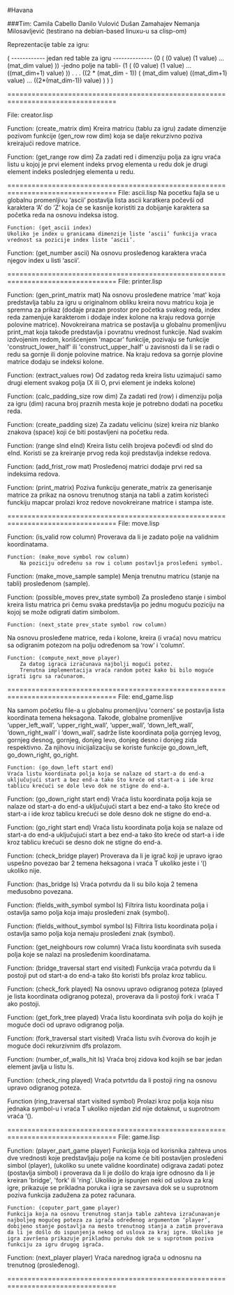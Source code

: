 #Havana

###Tim: Camila Cabello
Danilo Vulović
Dušan Zamahajev
Nemanja Milosavljević
(testirano na debian-based linuxu-u sa clisp-om)

Reprezentacije table za igru:

(
  ------------ jedan red table za igru --------------
 (0 ( (0 value) (1 value) ... (mat_dim value) ))
                                               -jedno polje na tabli-
  (1 ( (0 value) (1 value) ... ((mat_dim+1) value) ))
  .
  .
  .
  ((2 * (mat_dim - 1)) ( (mat_dim value) ((mat_dim+1) value) ... ((2*(mat_dim-1)) value) )  )
)

=================================================================================

File:  creator.lisp

Function: (create_matrix dim)
	Kreira matricu (tablu za igru) zadate dimenzije pozivom funkcije (gen_row row dim) koja se dalje rekurzivno poziva kreirajući redove matrice.

Function: (get_range row dim)
Za zadati red i dimenziju polja za igru vraća listu u kojoj je prvi element indeks prvog elementa u redu dok je drugi element indeks poslednjeg elementa u redu.

=================================================================================
File: ascii.lisp
	Na pocetku fajla se u globalnu promenljivu ‘ascii’ postavlja lista ascii karatkera počevši od karaktera  ‘A’ do ‘Z’ koja će se kasnije koristiti za dobijanje karaktera sa početka reda na osnovu indeksa istog.

	Function: (get_ascii index)
	Ukoliko je index u granicama dimenzije liste ‘ascii’ funkcija vraca vrednost sa pozicije index liste ‘ascii’.

Function: (get_number ascii)
Na osnovu prosleđenog karaktera vraća njegov index u listi ‘ascii’.

=================================================================================
File: printer.lisp

Function: (gen_print_matrix mat)
	Na osnovu prosleđene matrice 'mat' koja predstavlja tablu za igru u originalnom obliku kreira novu matricu koja je spremna za prikaz (dodaje prazan prostor pre početka svakog reda, index reda zamenjuje karakterom i dodaje index kolone na kraju redova gornje polovine matrice). Novokreirana matrica se postavlja u globalnu promenljivu print_mat koja takođe predstavlja i povratnu vrednost funkcije.
	Nad svakim izdvojenim redom, korišćenjem 'mapcar' funkcije, pozivaju se funkcije 'construct_lower_half' ili 'construct_upper_half' u zavisnosti da li se radi o redu sa gornje ili donje polovine matrice. Na kraju redova sa gornje plovine matrice dodaju se indeksi kolone.


Function: (extract_values row)
	Od zadatog reda kreira listu uzimajući samo drugi element svakog polja (X ili O, prvi element je indeks kolone)

Function: (calc_padding_size row dim)
	Za zadati red (row) i dimenziju polja za igru (dim) racuna broj praznih mesta koje je potrebno dodati na pocetku reda.

Function: (create_padding size)
Za zadatu velicinu (size) kreira niz blanko znakova (space) koji će biti postavljeni na početku reda.

Function: (range sInd eInd)
	Kreira listu celih brojeva počevđi od sInd do eInd. Koristi se za kreiranje prvog reda koji predstavlja indekse redova.

Function: (add_frist_row mat)
	Prosleđenoj matrici dodaje prvi red sa indeksima redova.

Function: (print_matrix)
	Poziva funkciju generate_matrix za generisanje matrice za prikaz na osnovu trenutnog stanja na tabli a zatim koristeći funckiju mapcar prolazi kroz redove novokreirane matrice i stampa iste.


=================================================================================
File: move.lisp

Function: (is_valid row column)
		Proverava da li je zadato polje na validnim koordinatama.

	Function: (make_move symbol row column)
		Na poziciju određenu sa row i column postavlja prosleđeni symbol.


Function: (make_move_sample sample)
	Menja trenutnu matricu (stanje na tabli) prosleđenom (sample).

Function: (possible_moves prev_state symbol)
	Za prosleđeno stanje i simbol kreira listu matrica pri čemu svaka predstavlja po jednu moguću poziciju na kojoj se može odigrati datim simbolom.

	Function: (next_state prev_state symbol row column)
Na osnovu prosleđene matrice, reda i kolone, kreira (i vraća) novu matricu sa odigranim potezom na polju određenom sa ‘row’ i ‘column’.

	Function: (compute_next_move player)
		Za datog igraca izračunava najbolji mogući potez.
		Trenutna implementacija vraća random potez kako bi bilo moguće igrati igru sa računarom.


=================================================================================
File: end_game.lisp

Na samom početku file-a u globalnu promenljivu 'corners' se postavlja lista koordinata temena heksagona. Takođe, globalne promenljive ‘upper_left_wall’, ‘upper_right_wall’, ‘upper_wall’, ‘down_left_wall’, ‘down_right_wall’ i ‘down_wall’, sadrže liste koordinata polja gornjeg levog, gornjeg desnog, gornjeg, donjeg levo, donjeg desno i donjeg zida respektivno. Za njihovu inicijalizaciju se koriste funkcije go_down_left, go_down_right, go_right.

  	Function: (go_down_left start end)
	Vraća listu koordinata polja koja se nalaze od start-a do end-a uključujući start a bez end-a tako što kreće od start-a i ide kroz tablicu krećući se dole levo dok ne stigne do end-a.

Function: (go_down_right start end)
Vraća listu koordinata polja koja se nalaze od start-a do end-a uključujući start a bez end-a tako što kreće od start-a i ide kroz tablicu krećući se dole desno dok ne stigne do end-a.

Function: (go_right start end)
	Vraća listu koordinata polja koja se nalaze od start-a do end-a uključujući start a bez end-a tako što kreće od start-a i ide kroz tablicu krećući se desno dok ne stigne do end-a.

Function: (check_bridge player)
	Proverava da li je igrač koji je upravo igrao uspešno povezao bar 2 temena heksagona i vraća
T ukoliko jeste i ‘() ukoliko nije.

Function: (has_bridge ls)
	Vraća potvrdu da li su bilo koja 2 temena međusobno povezana.

Function: (fields_with_symbol symbol ls)
	Filtrira listu koordinata polja i ostavlja samo polja koja imaju prosleđeni znak (symbol).

Function: (fields_without_symbol symbol ls)
	Filtrira listu koordinata polja i ostavlja samo polja koja nemaju prosleđeni znak (symbol).

Function: (get_neighbours row column)
	Vraća listu koordinata svih suseda polja koje se nalazi na prosleđenim koordinatama.

Function: (bridge_traversal start end visited)
Funkcija vraća potvrdu da li postoji put od start-a do end-a tako što koristi bfs prolaz kroz tablicu.

Function: (check_fork played)
Na osnovu upravo odigranog poteza (played je lista koordinata odigranog poteza), proverava da li postoji fork i vraća T ako postoji.

Function: (get_fork_tree played)
Vraća listu koordinata svih polja do kojih je moguće doći od upravo odigranog polja.

Function: (fork_traversal start visited)
Vraća listu svih čvorova do kojih je moguće doći rekurzivnim dfs prolazom.

Function: (number_of_walls_hit ls)
Vraća broj zidova kod kojih se bar jedan element javlja u listu ls.       

Function: (check_ring played)
Vraća potvrtdu da li postoji ring na osnovu upravo odigranog poteza.



Function (ring_traversal start visited symbol)
Prolazi kroz polja koja nisu jednaka symbol-u i vraća T ukoliko nijedan zid nije dotaknut, u suprotnom vraća ‘().           


=================================================================================
File: game.lisp

Function: (player_part_game player)
	Funkcija koja od korisnika zahteva unos dve vrednosti koje predstavljaju polje na kome će biti postavljen prosleđeni simbol (player), (ukoliko su unete validne koordinate) odigrava zadati potez (postavlja simbol) i proverava da li je došlo do kraja igre odnosno da li je kreiran 'bridge', 'fork' ili 'ring'. Ukoliko je ispunjen neki od uslova za kraj igre, prikazuje se prikladna poruka i igra se zavrsava dok se u suprotnom poziva funkcija zadužena za potez računara.

	Function: (coputer_part_game player)
	Funkcija koja na osnovu trenutnog stanja table zahteva izračunavanje najboljeg mogućeg poteza za igrača određenog argumentom ‘player’, dobijeno stanje postavlja na mesto trenutnog stanja a zatim proverava da li je došlo do ispunjenja nekog od uslova za kraj igre. Ukoliko je igra završena prikazuje prikladnu poruku dok se u suprotnom poziva funkciju za igru drugog igrača.

Function: (next_player player)
	Vraća narednog igrača u odnosnu na trenutnog (prosleđenog).



=================================================================================
